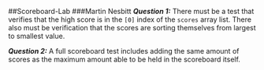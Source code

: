 ##Scoreboard-Lab
###Martin Nesbitt 
***Question 1:***
There must be a test that verifies that the high score is in the `[0]` index of the `scores` array list. There also must be verification that the scores are sorting themselves from largest to smallest value. 

***Question 2:***
A full scoreboard test includes adding the same amount of scores as the maximum amount able to be held in the scoreboard itself.
